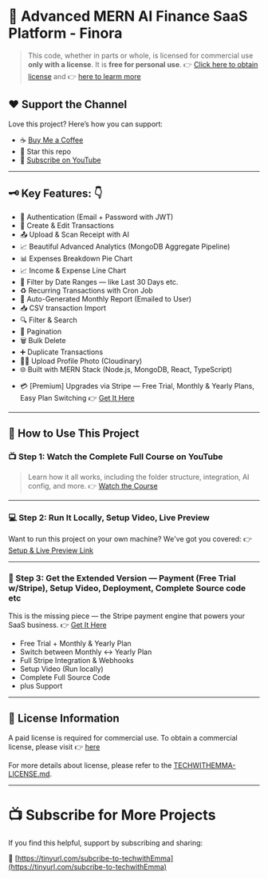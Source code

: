 # 🌟 Advanced MERN AI Finance SaaS Platform - Finora

> This code, whether in parts or whole, is licensed for commercial use **only with a license**. It is **free for personal use**.
> 👉 [Click here to obtain license](https://your-license-link.com) and 👉 [here to learm more](https://github.com/TechWithEmmaYT/Advanced-MERN-AI-Financial-SaaS-Platform/blob/main/TECHWITHEMMA-LICENSE.md)

## ❤️ Support the Channel

Love this project? Here’s how you can support:

* ☕ [Buy Me a Coffee](https://buymeacoffee.com/techwithemmaofficial)
* 🌟 Star this repo
* 🎥 [Subscribe on YouTube](https://tinyurl.com/subcribe-to-techwithEmma)

---

## 🗝️ Key Features: 👇

* 🔐 Authentication (Email + Password with JWT)
* 🏢 Create & Edit Transactions
* 📤 Upload & Scan Receipt with AI
* 📈 Beautiful Advanced Analytics  (MongoDB Aggregate Pipeline)
* 📊 Expenses Breakdown Pie Chart
* 📈 Income & Expense Line Chart
* 📅 Filter by Date Ranges — like Last 30 Days etc.
* ♻️ Recurring Transactions with Cron Job
* 📄 Auto-Generated Monthly Report (Emailed to User)
* 📥 CSV transaction Import
* 🔍 Filter & Search
* 📅 Pagination
* 🗑️ Bulk Delete
* ➕ Duplicate Transactions
* 🧑‍💼 Upload Profile Photo (Cloudinary)
* 🌐 Built with MERN Stack (Node.js, MongoDB, React, TypeScript)

- 💳 [Premium] Upgrades via Stripe — Free Trial, Monthly & Yearly Plans, Easy Plan Switching 👉 [Get It Here](https://techwithemma.gumroad.com/l/gasvc)

---

## 🔧 How to Use This Project

### 📺 Step 1: Watch the Complete Full Course on YouTube

> Learn how it all works, including the folder structure, integration, AI config, and more.
> 👉 [Watch the Course](https://www.youtube.com/watch?v=2S7Y2wewF6I)

---

### 💻 Step 2: Run It Locally, Setup Video, Live Preview

Want to run this project on your own machine? We've got you covered:
👉 [Setup & Live Preview Link](https://techwithemma.gumroad.com/l/nphhyz)

---

### 🚀 Step 3: Get the Extended Version — Payment (Free Trial w/Stripe), Setup Video, Deployment, Complete Source code etc

This is the missing piece — the Stripe payment engine that powers your SaaS business.
👉 [Get It Here](https://techwithemma.gumroad.com/l/gasvc)

* Free Trial + Monthly & Yearly Plan
* Switch between Monthly ↔️ Yearly Plan
* Full Stripe Integration & Webhooks
* Setup Video (Run locally)
* Complete Full Source Code
* plus Support
---

## 📜 License Information

A paid license is required for commercial use. To obtain a commercial license, please visit 👉 [here](https://your-license-link.com)

For more details about license, please refer to the [TECHWITHEMMA-LICENSE.md](https://github.com/TechWithEmmaYT/Advanced-MERN-AI-Financial-SaaS-Platform/blob/main/TECHWITHEMMA-LICENSE.md).

---

# 📺 Subscribe for More Projects

If you find this helpful, support by subscribing and sharing:

🔗 [https://tinyurl.com/subcribe-to-techwithEmma](https://tinyurl.com/subcribe-to-techwithEmma)
